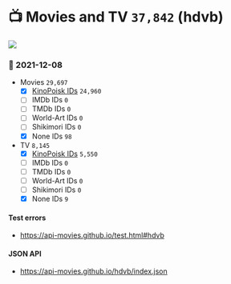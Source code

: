 # :tv: Movies and TV `37,842` (hdvb)

<a href="https://API-Movies.github.io"><img src="https://API-Movies.github.io/banner.png?cache"></a>

### :date: 2021-12-08
- Movies `29,697`
  - [x] <a href="https://API-Movies.github.io/hdvb/movie_kinopoisk_ids.json">KinoPoisk IDs</a> `24,960`
  - [ ] IMDb IDs `0`
  - [ ] TMDb IDs `0`
  - [ ] World-Art IDs `0`
  - [ ] Shikimori IDs `0`
  - [x] None IDs `98`
- TV `8,145`
  - [x] <a href="https://API-Movies.github.io/hdvb/tv_kinopoisk_ids.json">KinoPoisk IDs</a> `5,550`
  - [ ] IMDb IDs `0`
  - [ ] TMDb IDs `0`
  - [ ] World-Art IDs `0`
  - [ ] Shikimori IDs `0`
  - [x] None IDs `9`
#### Test errors
- <a href='https://api-movies.github.io/test.html#hdvb'>https://api-movies.github.io/test.html#hdvb</a>
#### JSON API
- <a href='https://api-movies.github.io/hdvb/index.json'>https://api-movies.github.io/hdvb/index.json</a>
